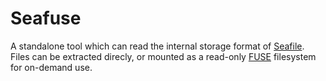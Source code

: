 # Seafuse

A standalone tool which can read the internal storage format of
[Seafile](https://www.seafile.com). Files can be extracted direcly, or mounted
as a read-only
[FUSE](https://www.kernel.org/doc/html/next/filesystems/fuse.html) filesystem
for on-demand use.
